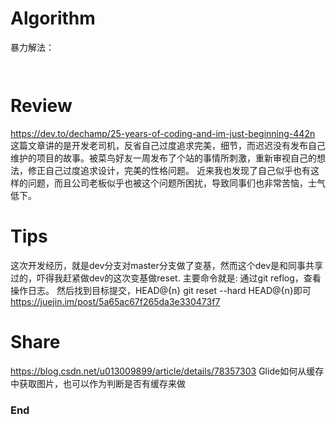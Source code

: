 # Algorithm

暴力解法：
```


```
# Review
https://dev.to/dechamp/25-years-of-coding-and-im-just-beginning-442n
这篇文章讲的是开发老司机，反省自己过度追求完美，细节，而迟迟没有发布自己维护的项目的故事。被菜鸟好友一周发布了个站的事情所刺激，重新审视自己的想法，修正自己过度追求设计，完美的性格问题。
近来我也发现了自己似乎也有这样的问题，而且公司老板似乎也被这个问题所困扰，导致同事们也非常苦恼，士气低下。
# Tips
这次开发经历，就是dev分支对master分支做了变基，然而这个dev是和同事共享过的，吓得我赶紧做dev的这次变基做reset.
主要命令就是:
通过git reflog，查看操作日志。
然后找到目标提交，HEAD@{n}
git reset --hard HEAD@{n}即可
https://juejin.im/post/5a65ac67f265da3e330473f7
# Share
https://blog.csdn.net/u013009899/article/details/78357303
Glide如何从缓存中获取图片，也可以作为判断是否有缓存来做
### End
